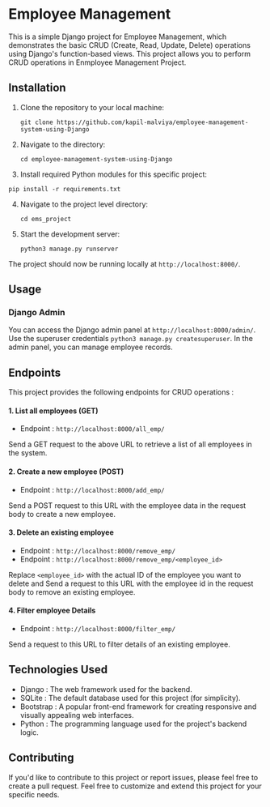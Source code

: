 # Employee Management 

This is a simple Django project for Employee Management, which demonstrates the basic CRUD (Create, Read, Update, Delete) operations using Django's function-based 
views. This project allows you to perform CRUD operations in Enmployee Management Project.

## Installation

1. Clone the repository to your local machine:

   ```
   git clone https://github.com/kapil-malviya/employee-management-system-using-Django
   ```

2. Navigate to the directory:

   ```
   cd employee-management-system-using-Django
   ```

3.  Install required Python modules for this specific project:
   ```
   pip install -r requirements.txt
   ```

4. Navigate to the project level directory:
   ```
   cd ems_project
   ```

5. Start the development server:

   ```
   python3 manage.py runserver
   ```

The project should now be running locally at `http://localhost:8000/`.

## Usage

### Django Admin

You can access the Django admin panel at `http://localhost:8000/admin/`. Use the superuser credentials ```python3 manage.py createsuperuser```. 
In the admin panel, you can manage employee records.

## Endpoints

This project provides the following endpoints for CRUD operations :

#### 1. List all employees (GET)

- Endpoint : `http://localhost:8000/all_emp/`

Send a GET request to the above URL to retrieve a list of all employees in the system.

#### 2. Create a new employee (POST)

- Endpoint : `http://localhost:8000/add_emp/`

Send a POST request to this URL with the employee data in the request body to create a new employee.

#### 3. Delete an existing employee

- Endpoint : `http://localhost:8000/remove_emp/`
- Endpoint : `http://localhost:8000/remove_emp/<employee_id>`

Replace `<employee_id>` with the actual ID of the employee you want to delete and Send a request to this URL with the employee id in the request body to remove an existing employee.

#### 4. Filter employee Details

- Endpoint : `http://localhost:8000/filter_emp/`

Send a request to this URL to filter details of an existing employee.


## Technologies Used

- Django : The web framework used for the backend.
- SQLite : The default database used for this project (for simplicity).
- Bootstrap : A popular front-end framework for creating responsive and visually appealing web interfaces.
- Python : The programming language used for the project's backend logic.

## Contributing

If you'd like to contribute to this project or report issues, please feel free to create a pull request.
Feel free to customize and extend this project for your specific needs.
